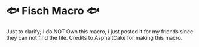 # 🐟 Fisch Macro 🐟
Just to clarify; I do NOT Own this macro, i just posted it for my friends since they can not find the file. Credits to AsphaltCake for making this macro.
